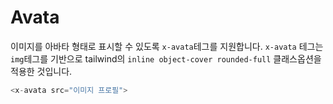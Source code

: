 # Avata
이미지를 아바타 형태로 표시할 수 있도록 `x-avata`테그를 지원합니다.
`x-avata` 테그는 `img`테그를 기반으로 tailwind의 `inline object-cover rounded-full` 클래스옵션을 적용한 것입니다.

```php
<x-avata src="이미지 프로필">
```


